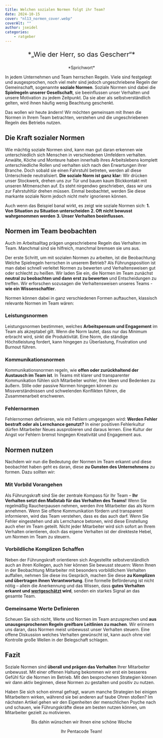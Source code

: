 ```yaml
---
title: Welchen sozialen Normen folgt ihr Team?
date: 2024-10-15
cover: "nl13_normen_cover.webp"
coverAlt: ""
author: jseidel
categories:
    - ratgeber
---
```


<p style="text-align: center; font-size: 22px;"> *„Wie der Herr, so das Gescherr“* </p>

<p style="text-align: center"> *Sprichwort*  </p>

In jedem Unternehmen und Team herrschen Regeln. Viele sind festgelegt und ausgesprochen, noch viel mehr sind jedoch ungeschriebene Regeln der Gemeinschaft, sogenannte **soziale Normen**. Soziale Normen sind dabei die **Spielregeln unserer Gesellschaft**, sie beeinflussen unser Verhalten und unsere Motivation zu jedem Zeitpunkt. Da sie aber als selbstverständlich gelten, wird ihnen häufig wenig Beachtung geschenkt.

Das wollen wir heute ändern! Wir möchten gemeinsam mit Ihnen die Normen in Ihrem Team betrachten, verstehen und die ungeschriebenen Regeln des Betriebs nutzen.

## Die Kraft sozialer Normen

Wie mächtig soziale Normen sind, kann man gut daran erkennen wie unterschiedlich sich Menschen in verschiedenen Umfeldern verhalten. Anwälte, Köche und Monteure haben innerhalb ihres Arbeitslebens komplett unterschiedliche Rollen und verhalten sich nach den Erwartungen ihrer Branche. Doch sobald sie einen Fahrstuhl betreten, werden all diese Unterschiede neutralisiert. **Die soziale Norm ist ganz klar:** Wir drücken unser Stockwerk, drehen uns zur Tür und bauen kaum Blickkontakt mit unseren Mitmenschen auf. Es steht nirgendwo geschrieben, dass wir uns zur Fahrstuhltür drehen müssen. Einmal beobachtet, werden Sie diese markante soziale Norm jedoch nicht mehr ignorieren können.

Auch wenn das Beispiel banal wirkt, es zeigt wie soziale Normen sich:
**1. Von Situation zu Situation unterscheiden**
**2. Oft nicht bewusst wahrgenommen werden** 
**3. Unser Verhalten beeinflussen.**

## Normen im Team beobachten

Auch im Arbeitsalltag prägen ungeschriebene Regeln das Verhalten im Team. Manchmal sind sie hilfreich, manchmal bremsen sie uns aus.

Der erste Schritt, um mit sozialen Normen zu arbeiten, ist die Beobachtung: Welche Spielregeln herrschen in unserem Betrieb? Als Führungsposition ist man dabei schnell verleitet Normen zu bewerten und Verhaltensweisen gut oder schlecht zu heißen. Wir laden Sie ein, die Normen im Team zunächst **neutral zu beobachten und dann erst zu bewerten** und Entscheidungen zu treffen. Wir erforschen sozusagen die Verhaltensweisen unseres Teams - **wie ein Wissenschaftler**.

Normen können dabei in ganz verschiedenen Formen auftauchen, klassisch relevante Normen im Team wären:

### Leistungsnormen

Leistungsnormen bestimmen, welches **Arbeitspensum und Engagement** im Team als akzeptabel gilt. Wenn die Norm lautet, dass nur das Minimum erbracht wird, sinkt die Produktivität. Eine Norm, die ständige Höchstleistung fordert, kann hingegen zu Überlastung, Frustration und Burnout führen.

### Kommunikationsnormen

Kommunikationsnormen regeln, wie **offen oder zurückhaltend der Austausch im Team ist**. In Teams mit klarer und transparenter Kommunikation fühlen sich Mitarbeiter wohler, ihre Ideen und Bedenken zu äußern. Stille oder passive Normen hingegen können zu Missverständnissen und schwelenden Konflikten führen, die Zusammenarbeit erschweren.

### Fehlernormen

Fehlernormen definieren, wie mit Fehlern umgegangen wird: **Werden Fehler bestraft oder als Lernchance genutzt?** In einer positiven Fehlerkultur dürfen Mitarbeiter Neues ausprobieren und daraus lernen. Eine Kultur der Angst vor Fehlern bremst hingegen Kreativität und Engagement aus.

## Normen nutzen

Nachdem wir nun die Bedeutung der Normen im Team erkannt und diese beobachtet haben geht es daran, diese **zu Gunsten des Unternehmens** zu formen. Dazu sollten wir:

### Mit Vorbild Vorangehen

Als Führungskraft sind Sie der zentrale Kompass für Ihr Team – **Ihr Verhalten setzt den Maßstab für das Verhalten des Teams!** Wenn Sie regelmäßig Raucherpausen nehmen, werden ihre Mitarbeiter das als Norm annehmen. Wenn Sie offene Kommunikation fördern und transparent informieren, wird das Team verstehen, dass es das auch darf. Wenn Sie Fehler eingestehen und als Lernchance betonen, wird diese Einstellung auch eher im Team geteilt. Nicht jeder Mitarbeiter wird sich sofort an Ihrem Verhalten orientieren, doch das eigene Verhalten ist der direkteste Hebel, um Normen im Team zu steuern.

### Vorbildliche Komplizen Schaffen

Neben der Führungskraft orientieren sich Angestellte selbstverständlich auch an ihren Kollegen, auch hier können Sie bewusst steuern: Wenn Ihnen in der Beobachtung Mitarbeiter mit besonders vorbildlichem Verhalten auffallen, nehmen Sie diese ins Gespräch, machen Sie diese **zu Komplizen und übertragen ihnen Verantwortung**. Eine formelle Beförderung ist nicht nötig – allein die Anerkennung und das Wissen, dass **gutes Verhalten erkannt und [wertgeschätzt](/blog/motivation_10_lob/) wird**, senden ein starkes Signal an das gesamte Team.

### Gemeinsame Werte Definieren

Scheuen Sie sich nicht, Werte und Normen im Team anzusprechen und **aus unausgesprochenen Regeln greifbare Leitlinien zu machen**. Wir erinnern uns daran, dass Normen meist unbewusst unser Verhalten steuern. Eine offene Diskussion welches Verhalten gewünscht ist, kann auch ohne viel Kontrolle große Wellen in der Belegschaft schlagen.

## Fazit

Soziale Normen sind **überall und prägen das Verhalten** Ihrer Mitarbeiter unbewusst. Mit einer offenen Haltung bekommen wir erst ein besseres Gefühl für die Normen im Betrieb. Mit den besprochenen Strategien können wir dann aktiv beginnen, diese Normen zu gestalten und positiv zu nutzen.

Haben Sie sich schon einmal gefragt, warum manche Strategien bei einigen Mitarbeitern wirken, während sie bei anderen auf taube Ohren stoßen? Im nächsten Artikel gehen wir den Eigenheiten der menschlichen Psyche nach und schauen, wie Führungskräfte diese am besten nutzen können, um Mitarbeiter gezielt zu motivieren.



<p style="text-align: center"> Bis dahin wünschen wir Ihnen eine schöne Woche </p>
<p style="text-align: center"> Ihr Pentacode Team! </p>